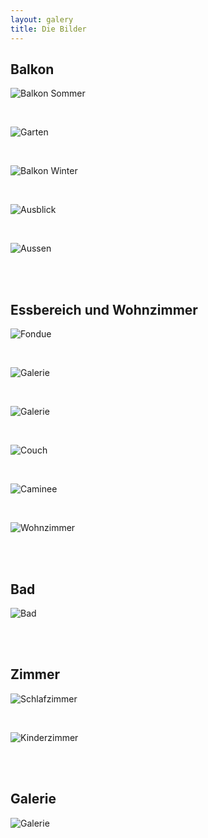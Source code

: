 ```yaml
---
layout: galery
title: Die Bilder
---
```



## Balkon

![Balkon Sommer](/assets/images/banners/balkon-sommer.png)

<br>

![Garten](/assets/images/banners/garten-small.png)

<br>

![Balkon Winter](/assets/images/banners/balkon-winter.png)

<br>

![Ausblick](/assets/images/banners/ausblick-winter-small.png)

<br>

![Aussen](/assets/images/banners/ausssen-2.png)

<br>
<br>

## Essbereich und Wohnzimmer

![Fondue](/assets/images/banners/fondue.png)

<br>

![Galerie](/assets/images/banners/wohnzimmer.png)

<br>

![Galerie](/assets/images/banners/wohnzimmer-1-small.png)

<br>

![Couch](/assets/images/banners/wohnzimmer-2-small.png)

<br>

![Caminee](/assets/images/banners/fire-2.png)

<br>

![Wohnzimmer](/assets/images/banners/wohnzimmer-2.png)


<br>
<br>

## Bad

![Bad](/assets/images/banners/bad.png)

<br>
<br>

## Zimmer

![Schlafzimmer](/assets/images/banners/schlafzimmer-2.png)

<br>

![Kinderzimmer](/assets/images/banners/kinderzimmer-small.png)

<br>
<br>

## Galerie

![Galerie](assets/images/banners/PHOTO-2023-08-29-11-22-59.png)

<br>
<br>





